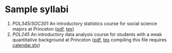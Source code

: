 # Sample syllabi 
1. *POL345/SOC301* An introductory statistics course for social science majors at Princeton ([pdf](pol345soc301Princeton.pdf), [tex](pol345soc301Princeton.tex))
2. *POL245* An introductory data analysis course for students with a weak quantitative background at Princeton ([pdf](pol245Princeton.pdf), [tex](pol245Princeton.tex) compiling this file requires [calendar.sty](calendar.sty)) 
